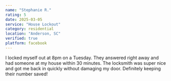 ```yaml
---
name: "Stephanie R."
rating: 5
date: 2025-03-05
service: "House Lockout"
category: residential
location: "Anderson, SC"
verified: true
platform: facebook
---
```


I locked myself out at 8pm on a Tuesday. They answered right away and had someone at my house within 30 minutes. The locksmith was super nice and got me back in quickly without damaging my door. Definitely keeping their number saved!
